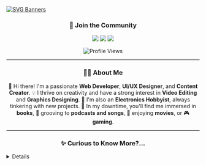 [![SVG Banners](https://svg-banners.vercel.app/api?type=luminance&text1=Wisdom%20Fox&width=1000&height=200)](https://github.com/narainkarthikv/svg-banners)

<h3 align="center">
  🙋 Join the Community
</h3>

<p align="center">
  <a href="https://ko-fi.com/wisdom-fox" target="_blank"><img src="https://img.shields.io/badge/Ko--fi-F16061?style=for-the-badge&logo=ko-fi&logoColor=white"></a>
  <a href="https://www.patreon.com/user?u=72747187" target="_blank"><img src="https://img.shields.io/badge/Patreon-F96854?style=for-the-badge&logo=patreon&logoColor=white"></a>
  <a href="https://discord.gg/cb6tqTfk" target="_blank"><img src="https://img.shields.io/badge/Discord-5865F2?style=for-the-badge&logo=discord&logoColor=white"></a>
</p>

<p align="center">
  <img src="https://komarev.com/ghpvc/?username=narainkarthikv&color=brightgreen" alt="Profile Views" />
</p>

---

<h3 align="center">
  🧑‍🏫 About Me
</h3>

<p align="center">
  📖 Hi there! I'm a passionate <strong>Web Developer</strong>, <strong>UI/UX Designer</strong>, and <strong>Content Creator</strong>.  
  💡 I thrive on creativity and have a strong interest in <strong>Video Editing</strong> and <strong>Graphics Designing</strong>.  
  🪫 I'm also an <strong>Electronics Hobbyist</strong>, always tinkering with new projects.  
  📘 In my downtime, you'll find me immersed in <strong>books</strong>, 🎵 grooving to <strong>podcasts and songs</strong>, 🎥 enjoying <strong>movies</strong>, or 🎮 <strong>gaming</strong>.
</p>

---

<summary><h3 align="center">✨ Curious to Know More?...</h3></summary>
<details>


<h3 align="center">
  😍 My Interests 
</h3>

<p align="center">
  🔭 Currently, I'm diving deep into <strong>Content Creation</strong>, <strong>Web Development</strong>, and <strong>UI/UX Design</strong>.  
  🌱 I'm also expanding my knowledge in <strong>Cloud Computing</strong>, <strong>Linux</strong>, and <strong>Electronics</strong>.  
  👯 I'm eager to collaborate on <strong>innovative and creative ideas</strong>.  
  ⚡ Fun fact: I find working with <strong>Linux</strong> way more exciting than <strong>Windows</strong>!
</p>

---

<h3 align="center">
  🏆 GitHub Trophies
</h3>

<p align="center">
  <img src="https://github-profile-trophy.vercel.app/?username=narainkarthikv&theme=tokyonight&no-frame=true&margin-w=15&margin-h=15" alt="GitHub Trophies" />
</p>

---

<h3 align="center">
  📫 Connect with Me
</h3>

<p align="center">
  <a href="https://www.linkedin.com/in/narainkarthik-vellingiri/" target="_blank"><img src="https://img.shields.io/badge/LinkedIn-0077B5?style=for-the-badge&logo=linkedin&logoColor=white"></a>
  <a href="https://narainkarthik.me" target="_blank"><img src="https://img.shields.io/badge/Portfolio-%23000000.svg?style=for-the-badge&logo=firefox&logoColor=#FF7139"></a>
  <a href="https://www.gitlab.com/narainkarthikv" target="_blank"><img src="https://img.shields.io/badge/gitlab-%23181717.svg?style=for-the-badge&logo=gitlab&logoColor=white"></a>
  <a href="https://leetcode.com/Narainkarthik31/" target="_blank"><img src="https://img.shields.io/badge/LeetCode-FFA116?style=for-the-badge&logo=LeetCode&logoColor=black"></a>
  <a href="https://www.geeksforgeeks.org/user/narainkarthik812/" target="_blank"><img src="https://img.shields.io/badge/GeeksforGeeks-298D46?style=for-the-badge&logo=geeksforgeeks&logoColor=white"></a>
  <a href="https://www.codingninjas.com/studio/profile/Narainkarthikv" target="_blank"><img src="https://img.shields.io/badge/Coding%20Ninjas-DD6620?style=for-the-badge&logo=codingninjas&logoColor=white"></a>
  <a href="https://steamcommunity.com/profiles/76561199130656975/" target="_blank"><img src="https://img.shields.io/badge/Steam-000000?style=for-the-badge&logo=steam&logoColor=white"></a>
  <a href="https://open.spotify.com/user/31kjez2sc5umwskdatczxceb3xdi?si=gM0fW9oQRkuFm7W3UuCE8A&nd=1" target="_blank"><img src="https://img.shields.io/badge/Spotify-1ED760?&style=for-the-badge&logo=spotify&logoColor=white"></a>
</p>

---

<h3 align="center">
  💻 My Tech Stack
</h3>

<p align="center">
  <table align="center">
    <tr>
      <th>Category</th>
      <th>Technologies</th>
    </tr>
    <tr>
      <td>Frontend</td>
      <td><img src="https://skillicons.dev/icons?i=html,css,javascript,react,figma,bootstrap,materialui,tailwind" /></td>
    </tr>
    <tr>
      <td>Backend</td>
      <td><img src="https://skillicons.dev/icons?i=nodejs,express" /></td>
    </tr>
    <tr>
      <td>Cloud</td>
      <td><img src="https://skillicons.dev/icons?i=azure,gcp" /></td>
    </tr>
    <tr>
      <td>Database</td>
      <td><img src="https://skillicons.dev/icons?i=mongodb,firebase" /></td>
    </tr>
    <tr>
      <td>CI/CD</td>
      <td><img src="https://skillicons.dev/icons?i=git,github,gitlab,githubactions" /></td>
    </tr>
    <tr>
      <td>Tools</td>
      <td><img src="https://skillicons.dev/icons?i=ansible,postman,notion,docker,kubernetes" /></td>
    </tr>
    <tr>
      <td>OS</td>
      <td><img src="https://skillicons.dev/icons?i=linux,ubuntu,windows" /></td>
    </tr>
  </table>
</p>

---

<h3 align="center">
  🌟 Featured Projects
</h3>

<p align="center">
  <a href="https://wisdomfox-fit-track.netlify.app/"> <img src="https://github.com/narainkarthikv/narainkarthikv/blob/main/assets/images/fit-track.jpg" height="75px" width="75px" target="_blank"/></a>
  <a href="https://wisdomfox-sticky-memo.netlify.app/"> <img src="https://github.com/narainkarthikv/narainkarthikv/blob/main/assets/images/sticky-memo.jpg" height="75px" width="75px" target="_blank"/></a>
  <a href="https://nmoji.netlify.app/"> <img src="https://github.com/narainkarthikv/narainkarthikv/blob/main/assets/images/nmoji.jpg" height="75px" width="75px" target="_blank"/></a>
  <a href="https://contribution-cards.netlify.app/"> <img src="https://github.com/narainkarthikv/narainkarthikv/blob/main/assets/images/contribution-cards.jpg" height="75px" width="75px" target="_blank"/></a>
</p>

<p align="center">
  <img src="https://github-readme-stats.vercel.app/api?username=narainkarthikv&theme=tokyonight&hide_border=true" alt="GitHub Stats" />
  <img src="https://github-readme-stats.vercel.app/api/top-langs/?username=narainkarthikv&layout=compact&theme=tokyonight&count_private=true&hide_border=true" alt="Top Languages" />
</p>

---

![SVG Banners](https://github.com/narainkarthikv/narainkarthikv/blob/main/assets/svg/wavy-footer.svg)

